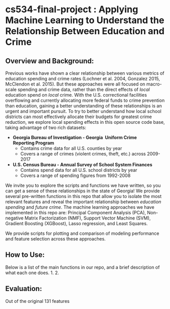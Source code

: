 # cs534-final-project : Applying Machine Learning to Understand the Relationship Between Education and Crime

## Overview and Background:

Previous works have shown a clear relationship between various metrics of education spending and crime rates (Lochner et al. 2004, Gonzalez 2015, McClendon et al. 2015). But these approaches were all focused on macro-scale spending and crime data, rather than the direct effects of _local_ education spend on _local_ crime. With the U.S. correctional facilities overflowing and currently allocating more federal funds to crime prevention than education, gaining a better understanding of these relationships is an urgent and important pursuit. To try to better understand how local school districts can most effectively allocate their budgets for greatest crime reduction, we explore local spending effects in this open source code base, taking advantage of two rich datasets:
- **Georgia Bureau of Investigation - Georgia  Uniform Crime Reporting Program**
  - Contains crime data for all U.S. counties by year
  - Covers a range of crimes (violent crimes, theft, etc.) across 2009-2017
- **U.S. Census Bureau - Annual Survey of School System Finances**
  - Contains spend data for all U.S. school districts by year 
  - Covers a range of spending figures from 1992-2008

We invite you to explore the scripts and functions we have written, so you can get a sense of these relationships in the state of Georgia! We provide several pre-written functions in this repo that allow you to isolate the most relevant features and reveal the important relationship between _education spending_ and _future crime_. The machine learning approaches we have implemented in this repo are: Principal Component Analysis (PCA), Non-negative Matrix Factorization (NMF), Support Vector Machine (SVM), Gradient Boosting (XGBoost), Lasso regression, and Least Squares. 

We provide scripts for plotting and comparison of modeling performance and feature selection across these approaches.

## How to Use:
Below is a list of the main functions in our repo, and a brief description of what each one does.
  1. 
  2. 

## Evaluation:

Out of the original 131 features 

